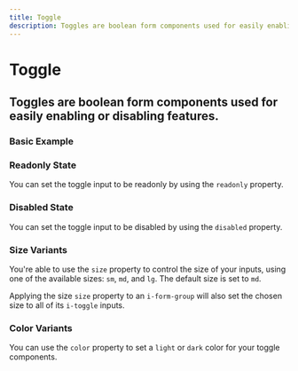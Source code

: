 ```yaml
---
title: Toggle
description: Toggles are boolean form components used for easily enabling or disabling features. 
---
```


<script setup>
import * as examples from '../../../../examples/forms/toggle'
</script>

# Toggle
## Toggles are boolean form components used for easily enabling or disabling features. 

### Basic Example

<example :component="examples.IToggleBasicExample" :html="examples.IToggleBasicExampleHTML" :js="examples.IToggleBasicExampleJS"></example>

### Readonly State
You can set the toggle input to be readonly by using the `readonly` property.

<example :component="examples.IToggleReadonlyExample" :html="examples.IToggleReadonlyExampleHTML" :js="examples.IToggleReadonlyExampleJS"></example>

### Disabled State
You can set the toggle input to be disabled by using the `disabled` property.

<example :component="examples.IToggleDisabledExample" :html="examples.IToggleDisabledExampleHTML" :js="examples.IToggleDisabledExampleJS"></example>

### Size Variants
You're able to use the `size` property to control the size of your inputs, using one of the available sizes: `sm`, `md`, and `lg`. The default size is set to `md`. 

<example :component="examples.IToggleSizeVariantsExample" :html="examples.IToggleSizeVariantsExampleHTML" :js="examples.IToggleSizeVariantsExampleJS"></example>

Applying the size `size` property to an `i-form-group` will also set the chosen size to all of its `i-toggle` inputs.

### Color Variants
You can use the `color` property to set a `light` or `dark` color for your toggle components.

<example :component="examples.IToggleColorVariantsExample" :html="examples.IToggleColorVariantsExampleHTML" :js="examples.IToggleColorVariantsExampleJS"></example>



